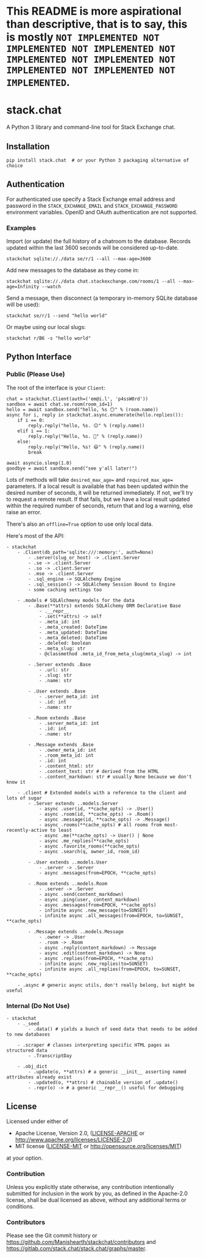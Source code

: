 # This README is more aspirational than descriptive, that is to say, this is mostly `NOT IMPLEMENTED NOT IMPLEMENTED NOT IMPLEMENTED NOT IMPLEMENTED NOT IMPLEMENTED NOT IMPLEMENTED NOT IMPLEMENTED NOT IMPLEMENTED`.

stack.chat
==========

A Python 3 library and command-line tool for Stack Exchange chat.

## Installation

```
pip install stack.chat  # or your Python 3 packaging alternative of choice
```

## Authentication

For authenticated use specify a Stack Exchange email address and password in
the `STACK_EXCHANGE_EMAIL` and `STACK_EXCHANGE_PASSWORD` environment variables.
OpenID and OAuth authentication are not supported.

### Examples

Import (or update) the full history of a chatroom to the database.
Records updated within the last 3600 seconds will be considered up-to-date.

```
stackchat sqlite://./data se/r/1 --all --max-age=3600
```

Add new messages to the database as they come in:

```
stackchat sqlite://./data chat.stackexchange.com/rooms/1 --all --max-age=Infinity --watch
```

Send a message, then disconnect (a temporary in-memory SQLite database will be used):

```
stackchat se/r/1 --send "hello world"
```

Or maybe using our local slugs:

```
stackchat r/B6 -s "hello world"
```

## Python Interface

### Public (Please Use)

The root of the interface is your `Client`:

```
chat = stackchat.Client(auth=('em@i.l', 'p4ssW0rd'))
sandbox = await chat.se.room(room_id=1)
hello = await sandbox.send("hello, %s 😶" % (room.name))
async for i, reply in stackchat.async.enumerate(hello.replies()):
    if i == 0:
        reply.reply("hello, %s. 😐" % (reply.name))
    elif i == 1:
        reply.reply("Hello, %s. 🙂" % (reply.name))
    else:
        reply.reply("Hello, %s! 😄" % (reply.name))
        break

await asyncio.sleep(1.0)
goodbye = await sandbox.send("see y'all later!")
```

Lots of methods will take `desired_max_age=` and `required_max_age=` parameters.
If a local result is available that has been updated within the desired number
of seconds, it will be returned immediately. If not, we'll try to request a remote
result. If that fails, but we have a local result updated within the required
number of seconds, return that and log a warning, else raise an error.

There's also an `offline=True` option to use only local data.

Here's most of the API:

```
- stackchat
    - .Client(db_path='sqlite:///:memory:', auth=None)
        - .server(slug_or_host) -> .client.Server
        - .se -> .client.Server
        - .so -> .client.Server
        - .mse -> .client.Server
        - .sql_engine -> SQLAlchemy Engine
        - .sql_session() -> SQLAlchemy Session Bound to Engine
        - some caching settings too

    - .models # SQLAlchmeny models for the data 
        - .Base(**attrs) extends SQLAlchemy ORM Declarative Base
            - .__repr__
            - .set(**attrs) -> self
            - .meta_id: int
            - .meta_created: DateTime
            - .meta_updated: DateTime
            - .meta_deleted: DateTime
            - .deleted: boolean
            - .meta_slug: str
            - @classmethod .meta_id_from_meta_slug(meta_slug) -> int

        - .Server extends .Base
            - .url: str
            - .slug: str
            - .name: str

        - .User extends .Base
            - .server_meta_id: int
            - .id: int
            - .name: str

        - .Room extends .Base
            - .server_meta_id: int
            - .id: int
            - .name: str

        - .Message extends .Base
            - .owner_meta_id: int
            - .room_meta_id: int
            - .id: int
            - .content_html: str
            - .content_text: str # derived from the HTML
            - .content_markdown: str # usually None because we don't know it

    - .client # Extended models with a reference to the client and lots of sugar
        - .Server extends ..models.Server
            - async .user(id, **cache_opts) -> .User()
            - async .room(id, **cache_opts) -> .Room()
            - async .message(id, **cache_opts) -> .Message()
            - async .rooms(**cache_opts) # all rooms from most-recently-active to least
            - async .me(**cache_opts) -> User() | None
            - async .me_replies(**cache_opts)
            - async .favorite_rooms(**cache_opts)
            - async .search(q, owner_id, room_id)

        - .User extends ..models.User
            - .server -> .Server
            - async .messages(from=EPOCH, **cache_opts)

        - .Room extends ..models.Room
            - .server -> .Server
            - async .send(content_markdown)
            - async .ping(user, content_markdown)
            - async .messages(from=EPOCH, **cache_opts)
            - infinite async .new_message(to=SUNSET)
            - infinite async .all_messages(from=EPOCH, to=SUNSET, **cache_opts)

        - .Message extends ..models.Message
            - .owner -> .User
            - .room -> .Room
            - async .reply(content_markdown) -> Message
            - async .edit(content_markdown) -> None
            - async .replies(from=EPOCH, **cache_opts)
            - infinite async .new_replies(to=SUNSET)
            - infinite async .all_replies(from=EPOCH, to=SUNSET, **cache_opts)

    - .async # generic async utils, don't really belong, but might be useful
```

### Internal (Do Not Use)

```
- stackchat
    - ._seed
        - .data() # yields a bunch of seed data that needs to be added to new databases

    - .scraper # classes interpreting specific HTML pages as structured data
        - .TranscriptDay

    - .obj_dict
        - .update(o, **attrs) # a generic __init__ asserting named attributes already exist 
        - .updated(o, **attrs) # chainable version of .update()
        - .repr(o) -> # a generic __repr__() useful for debugging
```

## License

Licensed under either of

 - Apache License, Version 2.0, ([LICENSE-APACHE](LICENSE-APACHE) or
   http://www.apache.org/licenses/LICENSE-2.0)
 - MIT license ([LICENSE-MIT](LICENSE-MIT) or http://opensource.org/licenses/MIT)

at your option.

### Contribution

Unless you explicitly state otherwise, any contribution intentionally submitted
for inclusion in the work by you, as defined in the Apache-2.0 license, shall
be dual licensed as above, without any additional terms or conditions.

### Contributors

Please see the Git commit history or 
https://github.com/Manishearth/stackchat/contributors and
https://gitlab.com/stack.chat/stack.chat/graphs/master.
